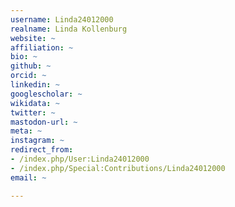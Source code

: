 ```yaml
---
username: Linda24012000
realname: Linda Kollenburg
website: ~
affiliation: ~
bio: ~
github: ~
orcid: ~
linkedin: ~
googlescholar: ~
wikidata: ~
twitter: ~
mastodon-url: ~
meta: ~
instagram: ~
redirect_from:
- /index.php/User:Linda24012000
- /index.php/Special:Contributions/Linda24012000
email: ~

---
```


